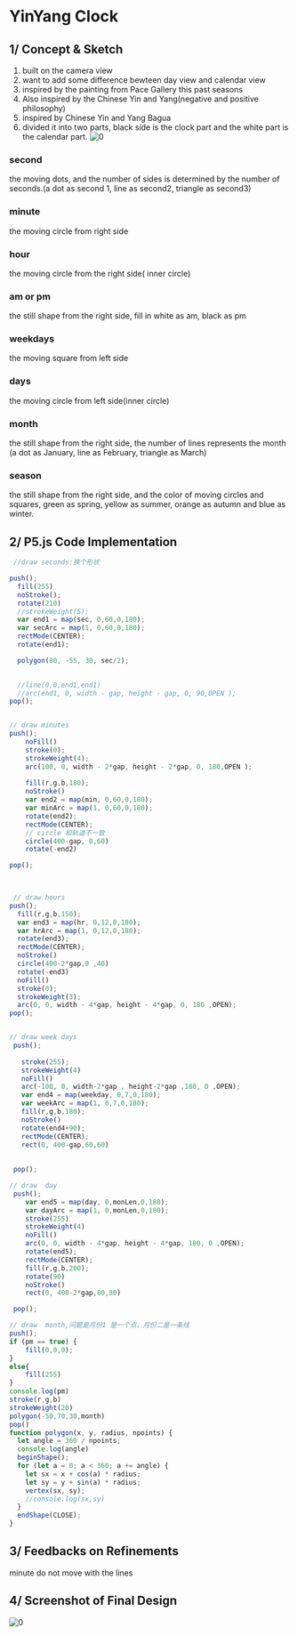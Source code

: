 # YinYang Clock

## 1/ Concept & Sketch
1. built on the camera view
2. want to add some difference bewteen day view and calendar view
3. inspired by the painting from Pace Gallery this past seasons
4. Also inspired by the Chinese Yin and Yang(negative and positive philosophy)
5. inspired by Chinese Yin and Yang Bagua 
6. divided it into two parts, black side is the clock part and the white part is the calendar part.
![0](https://github.com/tongtongluu/dvia-2019/1.mapping-time/process/8_final_yinYangPhilosophy.png)



### second
the moving dots, and the number of sides is determined by the number of seconds.(a dot as second 1, line as second2, triangle as second3)
### minute
the moving circle from right side
### hour
the moving circle from the right side( inner circle)
### am or pm
the still shape from the right side, fill in white as am, black as pm
### weekdays 
the moving square from left side
### days
the moving circle from left side(inner circle)
### month 
the still shape from the right side, the number of lines represents the month (a dot as January, line as February, triangle as March)
### season 
the still shape from the right side, and the color of moving circles and squares, green as spring, yellow as summer, orange as autumn and blue as winter.



## 2/ P5.js Code Implementation

```Javascript
 //draw seconds:换个形状

push();
  fill(255)
  noStroke();
  rotate(210)
  //strokeWeight(5);
  var end1 = map(sec, 0,60,0,180);
  var secArc = map(1, 0,60,0,180);
  rectMode(CENTER);
  rotate(end1);

  polygon(80, -55, 30, sec/2);

  
  //line(0,0,end1,end1)
  //arc(end1, 0, width - gap, height - gap, 0, 90,OPEN );
pop();


// draw minutes
push();
	noFill()
  	stroke(0);
  	strokeWeight(4);
  	arc(100, 0, width - 2*gap, height - 2*gap, 0, 180,OPEN );
  	
  	fill(r,g,b,180);
  	noStroke()
  	var end2 = map(min, 0,60,0,180);
  	var minArc = map(1, 0,60,0,180);
  	rotate(end2);
  	rectMode(CENTER);
  	// circle 和轨道不一致
  	circle(400-gap, 0,60)
  	rotate(-end2)

pop();


  
 // draw hours
push();
  fill(r,g,b,150);
  var end3 = map(hr, 0,12,0,180);
  var hrArc = map(1, 0,12,0,180);
  rotate(end3);
  rectMode(CENTER);
  noStroke()
  circle(400-2*gap,0 ,40)
  rotate(-end3)
  noFill()
  stroke(0);
  strokeWeight(3);
  arc(0, 0, width - 4*gap, height - 4*gap, 0, 180 ,OPEN);
pop();


// draw week days
 push();
   
   stroke(255);
   strokeWeight(4)
   noFill()
   arc(-100, 0, width-2*gap , height-2*gap ,180, 0 ,OPEN);
   var end4 = map(weekday, 0,7,0,180);
   var weekArc = map(1, 0,7,0,180);
   fill(r,g,b,180);
   noStroke()
   rotate(end4+90);
   rectMode(CENTER);
   rect(0, 400-gap,60,60)
   
   
 pop();

// draw  day
 push();
    var end5 = map(day, 0,monLen,0,180);
   	var dayArc = map(1, 0,monLen,0,180);
   	stroke(255)
   	strokeWeight(4)
   	noFill()
   	arc(0, 0, width - 4*gap, height - 4*gap, 180, 0 ,OPEN);
   	rotate(end5);
   	rectMode(CENTER);
   	fill(r,g,b,200);
   	rotate(90)
	noStroke()
	rect(0, 400-2*gap,80,80)

 pop();

// draw  month,问题是月份1 是一个点，月份二是一条线
push();
if (pm == true) {
	fill(0,0,0);
}
else{
	fill(255)
}
console.log(pm)
stroke(r,g,b)
strokeWeight(20)
polygon(-50,70,30,month)
pop()
function polygon(x, y, radius, npoints) {
  let angle = 360 / npoints;
  console.log(angle)
  beginShape();
  for (let a = 0; a < 360; a += angle) {
    let sx = x + cos(a) * radius;
    let sy = y + sin(a) * radius;
    vertex(sx, sy);
    //console.log(sx,sy)
  }
  endShape(CLOSE);
}

```
## 3/ Feedbacks on Refinements
minute do not move with the lines

## 4/ Screenshot of Final Design
![0](https://github.com/tongtongluu/dvia-2019/1.mapping-time/Final-yin-yang-clock-calendar/finalshow.png)


